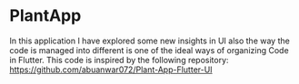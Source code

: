 # PlantApp
In this application I have explored some new insights in UI also the way the code is managed into different is one of the ideal ways of organizing Code in Flutter. This code is inspired by the following repository: https://github.com/abuanwar072/Plant-App-Flutter-UI
